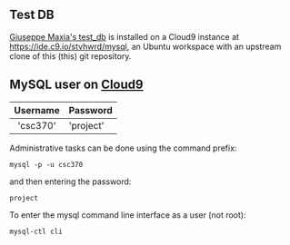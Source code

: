 Test DB
----
[Giuseppe Maxia's test_db](https://github.com/datacharmer/test_db) is installed on a Cloud9 instance at https://ide.c9.io/stvhwrd/mysql, an Ubuntu workspace with an upstream clone of this (this) git repository.


MySQL user on [Cloud9](https://ide.c9.io/stvhwrd/mysql)
----
|Username|Password|
|:----------------:|:-------|
|'csc370'|'project'|

Administrative tasks can be done using the command prefix:

`mysql -p -u csc370`

and then entering the password:

`project`


To enter the mysql command line interface as a user (not root):

`mysql-ctl cli`